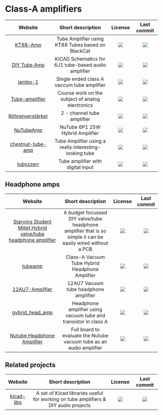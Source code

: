 # Class-A amplifiers

|Website|Short description|License|Last commit|
|:-:|:-:|:-:|:-:|
|[KT88-Amp](https://github.com/FordPrfkt/KT88-Amp)|Tube Amplifier using KT88 Tubes based on BlackCat|![](https://flat.badgen.net/github/license/FordPrfkt/KT88-Amp?label=)|![](https://flat.badgen.net/github/last-commit/FordPrfkt/KT88-Amp?label=)|
|[DIY Tube Amp](https://techissocool.com/diy-tube-amp/)|KiCAD Schematics for 6J1 tube-based audio amplifier|![](https://flat.badgen.net/github/license/TechIsSoCool/DIYTubeAmp?label=)|![](https://flat.badgen.net/github/last-commit/TechIsSoCool/DIYTubeAmp?label=)|
|[lambo-1](https://github.com/izne/lambo-1)|Single ended class A vaccum tube amplifier|![](https://flat.badgen.net/github/license/izne/lambo-1?label=)|![](https://flat.badgen.net/github/last-commit/izne/lambo-1?label=)|
|[Tube-amplifier](https://github.com/DrCaH4ec/Tube-amplifier)|Course work on the subject of analog electronics|![](https://flat.badgen.net/github/license/DrCaH4ec/Tube-amplifier?label=)|![](https://flat.badgen.net/github/last-commit/DrCaH4ec/Tube-amplifier?label=)|
|[Röhrenverstärker](https://github.com/Staudi14/tube-amplifier)|2 - channel tube amplifier|![](https://flat.badgen.net/github/license/Staudi14/tube-amplifier?label=)|![](https://flat.badgen.net/github/last-commit/Staudi14/tube-amplifier?label=)|
|[NuTubeAmp](https://github.com/Rezzonics/NuTubeAmp)|NuTube 6P1 25W Hybrid Amplifier|![](https://flat.badgen.net/github/license/Rezzonics/NuTubeAmp?label=)|![](https://flat.badgen.net/github/last-commit/Rezzonics/NuTubeAmp?label=)|
|[chestnut-tube-amp](https://github.com/jareklupinski/chestnut-tube-amp)|Tube Amplifier using a really interesting-looking tube|![](https://flat.badgen.net/github/license/jareklupinski/chestnut-tube-amp?label=)|![](https://flat.badgen.net/github/last-commit/jareklupinski/chestnut-tube-amp?label=)|
|[tubyzzerr](https://github.com/weytegpewpew/tubyzzerr)|Tube amplifier with digital input|![](https://flat.badgen.net/github/license/weytegpewpew/tubyzzerr?label=)|![](https://flat.badgen.net/github/last-commit/weytegpewpew/tubyzzerr?label=)|


## Headphone amps
|Website|Short description|License|Last commit|
|:-:|:-:|:-:|:-:|
|[Starving Student Millet Hybrid valve/tube headphone amplifier](https://github.com/treffynnon/ssmhp)|A budget focussed DIY valve/tube headphone amplifier that is so simple it can be easily wired without a PCB|![](https://flat.badgen.net/github/license/treffynnon/ssmh?label=)|![](https://flat.badgen.net/github/last-commit/treffynnon/ssmh?label=)|
|[tubeamp](https://github.com/Darmur/tubeamp)|Class-A Vacuum Tube Hybrid Headphone Amplifier|![](https://flat.badgen.net/github/license/Darmur/tubeamp?label=)|![](https://flat.badgen.net/github/last-commit/Darmur/tubeamp?label=)|
|[12AU7-Amplifier](https://github.com/ryanshappell/12AU7-Amplifier)|12AU7 Vacuum tube headphone amplifier|![](https://flat.badgen.net/github/license/ryanshappell/12AU7-Amplifier?label=)|![](https://flat.badgen.net/github/last-commit/ryanshappell/12AU7-Amplifier?label=)|
|[gybrid_head_amp](https://github.com/ds18s20/gybrid_head_amp)|Headphone amplifier using vacuum tube and transistor in class A|![](https://flat.badgen.net/github/license/ds18s20/gybrid_head_amp?label=)|![](https://flat.badgen.net/github/last-commit/ds18s20/gybrid_head_amp?label=)|
|[Nutube Headphone Amplifier](https://github.com/ryanvdv/Nutube-Headphone-Amplifier)|Full board to evaluate the Nutube vacuum tube as an audio amplifier|![](https://flat.badgen.net/github/license/ryanvdv/Nutube-Headphone-Amplifier?label=)|![](https://flat.badgen.net/github/last-commit/ryanvdv/Nutube-Headphone-Amplifier?label=)|

## Related projects
|Website|Short description|License|Last commit|
|:-:|:-:|:-:|:-:|
|[kicad-libs](https://github.com/ryanshappell/a-wai/kicad-libs)|A set of Kicad libraries useful for working on tube amplifiers & DIY audio projects|![](https://flat.badgen.net/github/license/a-wai/kicad-libs?label=)|![](https://flat.badgen.net/github/last-commit/a-wai/kicad-libs?label=)|
